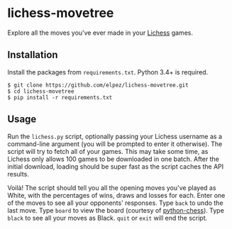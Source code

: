# lichess-movetree
Explore all the moves you've ever made in your [Lichess](lichess.org) games.


## Installation
Install the packages from `requirements.txt`. Python 3.4+ is required.

```
$ git clone https://github.com/elpez/lichess-movetree.git
$ cd lichess-movetree
$ pip install -r requirements.txt
```


## Usage
Run the `lichess.py` script, optionally passing your Lichess username as a command-line argument
(you will be prompted to enter it otherwise). The script will try to fetch all of your games. This
may take some time, as Lichess only allows 100 games to be downloaded in one batch. After the
initial download, loading should be super fast as the script caches the API results.

Voilà! The script should tell you all the opening moves you've played as White, with the percentages
of wins, draws and losses for each. Enter one of the moves to see all your opponents' responses.
Type `back` to undo the last move. Type `board` to view the board (courtesy of 
[python-chess](https://github.com/niklasf/python-chess)). Type `black` to see all your moves as
Black. `quit` or `exit` will end the script.
